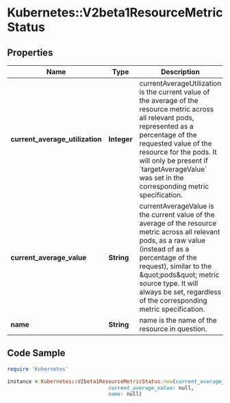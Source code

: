 # Kubernetes::V2beta1ResourceMetricStatus

## Properties

Name | Type | Description | Notes
------------ | ------------- | ------------- | -------------
**current_average_utilization** | **Integer** | currentAverageUtilization is the current value of the average of the resource metric across all relevant pods, represented as a percentage of the requested value of the resource for the pods.  It will only be present if &#x60;targetAverageValue&#x60; was set in the corresponding metric specification. | [optional] 
**current_average_value** | **String** | currentAverageValue is the current value of the average of the resource metric across all relevant pods, as a raw value (instead of as a percentage of the request), similar to the \&quot;pods\&quot; metric source type. It will always be set, regardless of the corresponding metric specification. | 
**name** | **String** | name is the name of the resource in question. | 

## Code Sample

```ruby
require 'Kubernetes'

instance = Kubernetes::V2beta1ResourceMetricStatus.new(current_average_utilization: null,
                                 current_average_value: null,
                                 name: null)
```


